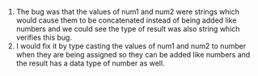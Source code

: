 1. The bug was that the values of num1 and num2 were strings which would cause them to be concatenated instead of being added like numbers and we could see the type of result was also string which verifies this bug.
2. I would fix it by type casting the values of num1 and num2 to number when they are being assigned so they can be added like numbers and the result has a data type of number as well. 
